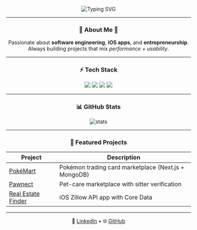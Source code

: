 <!-- Profile Header -->
<p align="center">
  <!-- Animated name via SVG -->
  <img src="https://readme-typing-svg.demolab.com?font=Fira+Code&weight=600&size=28&pause=1000&color=F75C7E&center=true&vCenter=true&width=435&lines=Daniel+Park;Final+Year+CPA+Student;Full-Stack+%2B+iOS+Dev;Entrepreneur+%7C+Builder" alt="Typing SVG" />
</p>

---

<h3 align="center">🌟 About Me 🌟</h3>

<p align="center">
  Passionate about <b>software engineering</b>, <b>iOS apps</b>, and <b>entrepreneurship</b>.  
  Always building projects that mix <i>performance + usability</i>.
</p>

---

<h3 align="center">⚡ Tech Stack</h3>

<p align="center">
  <img src="https://img.shields.io/badge/Python-3776AB?style=for-the-badge&logo=python&logoColor=white" />
  <img src="https://img.shields.io/badge/C++-00599C?style=for-the-badge&logo=c%2B%2B&logoColor=white" />
  <img src="https://img.shields.io/badge/React-20232A?style=for-the-badge&logo=react&logoColor=61DAFB" />
  <img src="https://img.shields.io/badge/Swift-FA7343?style=for-the-badge&logo=swift&logoColor=white" />
</p>

---

<h3 align="center">📊 GitHub Stats</h3>

<p align="center">
  <img src="https://github-readme-stats.vercel.app/api?username=DPark7448&show_icons=true&theme=radical" alt="stats"/>
</p>

---

<h3 align="center">🚀 Featured Projects</h3>

| Project | Description |
|---------|-------------|
| [PokéMart](https://github.com/DPark7448/PokeMart) | Pokémon trading card marketplace (Next.js + MongoDB) |
| [Pawnect](https://github.com/DPark7448/Pawnect) | Pet-care marketplace with sitter verification |
| [Real Estate Finder](https://github.com/DPark7448/RealEstateFinder) | iOS Zillow API app with Core Data |

---

<p align="center">
  🔗 <a href="https://www.linkedin.com/in/danielpark/">LinkedIn</a> • 🌐 <a href="https://github.com/DPark7448">GitHub</a>
</p>
